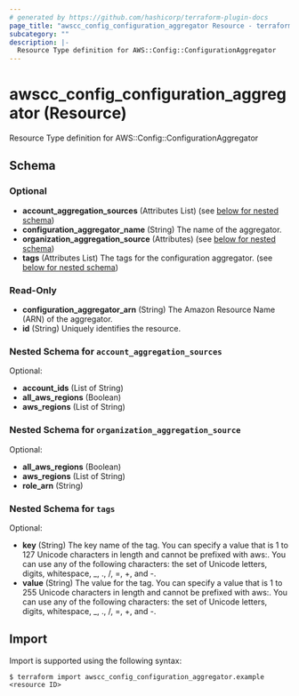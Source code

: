 ```yaml
---
# generated by https://github.com/hashicorp/terraform-plugin-docs
page_title: "awscc_config_configuration_aggregator Resource - terraform-provider-awscc"
subcategory: ""
description: |-
  Resource Type definition for AWS::Config::ConfigurationAggregator
---
```


# awscc_config_configuration_aggregator (Resource)

Resource Type definition for AWS::Config::ConfigurationAggregator



<!-- schema generated by tfplugindocs -->
## Schema

### Optional

- **account_aggregation_sources** (Attributes List) (see [below for nested schema](#nestedatt--account_aggregation_sources))
- **configuration_aggregator_name** (String) The name of the aggregator.
- **organization_aggregation_source** (Attributes) (see [below for nested schema](#nestedatt--organization_aggregation_source))
- **tags** (Attributes List) The tags for the configuration aggregator. (see [below for nested schema](#nestedatt--tags))

### Read-Only

- **configuration_aggregator_arn** (String) The Amazon Resource Name (ARN) of the aggregator.
- **id** (String) Uniquely identifies the resource.

<a id="nestedatt--account_aggregation_sources"></a>
### Nested Schema for `account_aggregation_sources`

Optional:

- **account_ids** (List of String)
- **all_aws_regions** (Boolean)
- **aws_regions** (List of String)


<a id="nestedatt--organization_aggregation_source"></a>
### Nested Schema for `organization_aggregation_source`

Optional:

- **all_aws_regions** (Boolean)
- **aws_regions** (List of String)
- **role_arn** (String)


<a id="nestedatt--tags"></a>
### Nested Schema for `tags`

Optional:

- **key** (String) The key name of the tag. You can specify a value that is 1 to 127 Unicode characters in length and cannot be prefixed with aws:. You can use any of the following characters: the set of Unicode letters, digits, whitespace, _, ., /, =, +, and -.
- **value** (String) The value for the tag. You can specify a value that is 1 to 255 Unicode characters in length and cannot be prefixed with aws:. You can use any of the following characters: the set of Unicode letters, digits, whitespace, _, ., /, =, +, and -.

## Import

Import is supported using the following syntax:

```shell
$ terraform import awscc_config_configuration_aggregator.example <resource ID>
```
